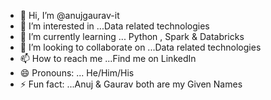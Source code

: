 - 👋 Hi, I’m @anujgaurav-it
- 👀 I’m interested in ...Data related technologies 
- 🌱 I’m currently learning ... Python , Spark & Databricks 
- 💞️ I’m looking to collaborate on ...Data related technologies 
- 📫 How to reach me ...Find me on LinkedIn
- 😄 Pronouns: ... He/Him/His
- ⚡ Fun fact: ...Anuj & Gaurav both are my Given Names

<!---
anujgaurav-it/anujgaurav-it is a ✨ special ✨ repository because its `README.md` (this file) appears on your GitHub profile.
You can click the Preview link to take a look at your changes.
--->
